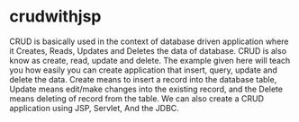# crudwithjsp
CRUD is basically used in the context of database driven application where it Creates, Reads, Updates and Deletes the data of database. CRUD is also know as create, read, update and delete. The example given here will teach you how easily you can create application that insert, query, update and delete the data. Create means to insert a record into the database table, Update means edit/make changes into the existing record, and the Delete means deleting of record from the table. We can also create a CRUD application using JSP, Servlet, And the JDBC.
